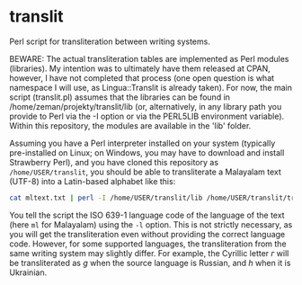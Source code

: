 # translit
Perl script for transliteration between writing systems.

BEWARE:
The actual transliteration tables are implemented as Perl modules (libraries).
My intention was to ultimately have them released at CPAN, however, I have not
completed that process (one open question is what namespace I will use, as
Lingua::Translit is already taken). For now, the main script (translit.pl)
assumes that the libraries can be found in /home/zeman/projekty/translit/lib
(or, alternatively, in any library path you provide to Perl via the -I option
or via the PERL5LIB environment variable). Within this repository, the modules
are available in the 'lib' folder.

Assuming you have a Perl interpreter installed on your system (typically
pre-installed on Linux; on Windows, you may have to download and install
Strawberry Perl), and you have cloned this repository as
`/home/USER/translit`, you should be able to transliterate a Malayalam text
(UTF-8) into a Latin-based alphabet like this:

```bash
cat mltext.txt | perl -I /home/USER/translit/lib /home/USER/translit/translit.pl -s -l ml > transliterated.txt
```

You tell the script the ISO 639-1 language code of the language of the text
(here `ml` for Malayalam) using the `-l` option. This is not strictly necessary,
as you will get the transliteration even without providing the correct language
code. However, for some supported languages, the transliteration from the same
writing system may slightly differ. For example, the Cyrillic letter _г_ will
be transliterated as _g_ when the source language is Russian, and _h_ when it is
Ukrainian.

<!-- Webové rozhraní je vypnuté, protože jinak by ho vytěžovali roboti.

For direct transliteration of web pages (and also for demo of the currently
supported languages), see
[http://quest.ms.mff.cuni.cz/cgi-bin/zeman/translit/translit.pl](http://quest.ms.mff.cuni.cz/cgi-bin/zeman/translit/translit.pl).
-->
